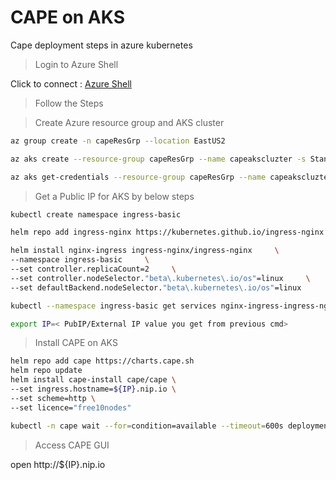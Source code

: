 # CAPE on AKS
Cape deployment steps in azure kubernetes

> Login to Azure Shell

Click to connect : [Azure Shell](https://shell.azure.com/)

> Follow the Steps 

> Create Azure resource group and AKS cluster
```bash
az group create -n capeResGrp --location EastUS2

az aks create --resource-group capeResGrp --name capeakscluzter -s Standard_B2ms --vm-set-type VirtualMachineScaleSets --node-count 1 --enable-cluster-autoscaler --min-count 1 --max-count 2

az aks get-credentials --resource-group capeResGrp --name capeakscluzter 
```

> Get a Public IP for AKS by below steps

```bash
kubectl create namespace ingress-basic

helm repo add ingress-nginx https://kubernetes.github.io/ingress-nginx

helm install nginx-ingress ingress-nginx/ingress-nginx     \
--namespace ingress-basic     \
--set controller.replicaCount=2     \
--set controller.nodeSelector."beta\.kubernetes\.io/os"=linux     \
--set defaultBackend.nodeSelector."beta\.kubernetes\.io/os"=linux

kubectl --namespace ingress-basic get services nginx-ingress-ingress-nginx-controller

export IP=< PubIP/External IP value you get from previous cmd>

```

> Install CAPE on AKS

```bash
helm repo add cape https://charts.cape.sh
helm repo update
helm install cape-install cape/cape \
--set ingress.hostname=${IP}.nip.io \
--set scheme=http \
--set licence="free10nodes"

kubectl -n cape wait --for=condition=available --timeout=600s deployment/web

```
> Access CAPE GUI

open http://${IP}.nip.io
